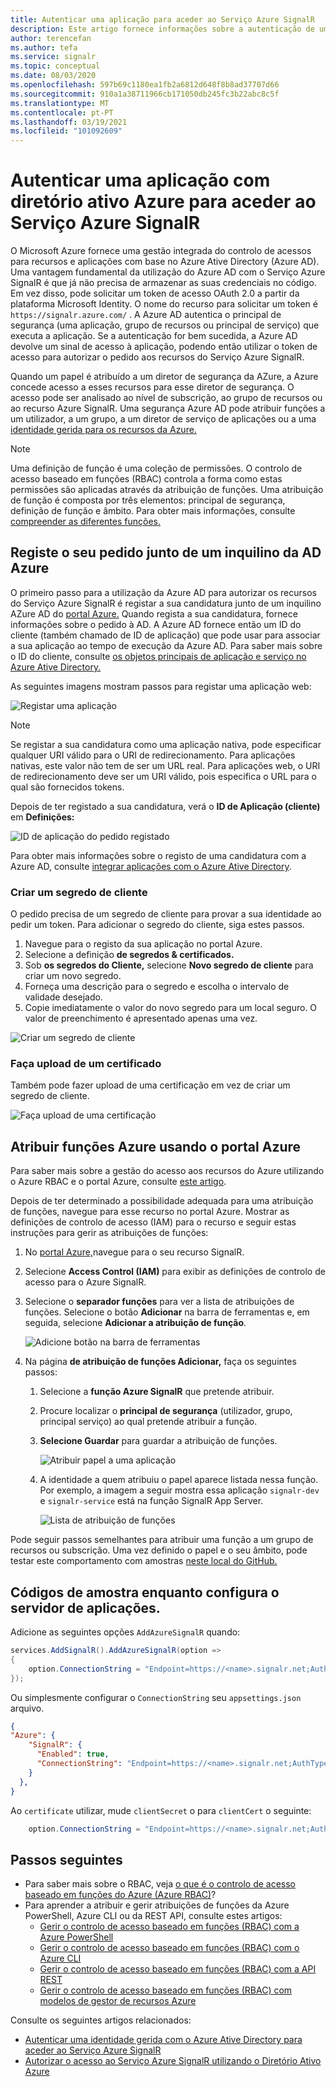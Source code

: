 ```yaml
---
title: Autenticar uma aplicação para aceder ao Serviço Azure SignalR
description: Este artigo fornece informações sobre a autenticação de uma aplicação com o Azure Ative Directory para aceder ao Serviço Azure SignalR
author: terencefan
ms.author: tefa
ms.service: signalr
ms.topic: conceptual
ms.date: 08/03/2020
ms.openlocfilehash: 597b69c1180ea1fb2a6812d648f8b8ad37707d66
ms.sourcegitcommit: 910a1a38711966cb171050db245fc3b22abc8c5f
ms.translationtype: MT
ms.contentlocale: pt-PT
ms.lasthandoff: 03/19/2021
ms.locfileid: "101092609"
---
```

# <a name="authenticate-an-application-with-azure-active-directory-to-access-azure-signalr-service"></a>Autenticar uma aplicação com diretório ativo Azure para aceder ao Serviço Azure SignalR
O Microsoft Azure fornece uma gestão integrada do controlo de acessos para recursos e aplicações com base no Azure Ative Directory (Azure AD). Uma vantagem fundamental da utilização do Azure AD com o Serviço Azure SignalR é que já não precisa de armazenar as suas credenciais no código. Em vez disso, pode solicitar um token de acesso OAuth 2.0 a partir da plataforma Microsoft Identity. O nome do recurso para solicitar um token é `https://signalr.azure.com/` . A Azure AD autentica o principal de segurança (uma aplicação, grupo de recursos ou principal de serviço) que executa a aplicação. Se a autenticação for bem sucedida, a Azure AD devolve um sinal de acesso à aplicação, podendo então utilizar o token de acesso para autorizar o pedido aos recursos do Serviço Azure SignalR.

Quando um papel é atribuído a um diretor de segurança da AZure, a Azure concede acesso a esses recursos para esse diretor de segurança. O acesso pode ser analisado ao nível de subscrição, ao grupo de recursos ou ao recurso Azure SignalR. Uma segurança Azure AD pode atribuir funções a um utilizador, a um grupo, a um diretor de serviço de aplicações ou a uma [identidade gerida para os recursos da Azure.](../active-directory/managed-identities-azure-resources/overview.md) 

> [!NOTE]
> Uma definição de função é uma coleção de permissões. O controlo de acesso baseado em funções (RBAC) controla a forma como estas permissões são aplicadas através da atribuição de funções. Uma atribuição de função é composta por três elementos: principal de segurança, definição de função e âmbito. Para obter mais informações, consulte [compreender as diferentes funções.](../role-based-access-control/overview.md)

## <a name="register-your-application-with-an-azure-ad-tenant"></a>Registe o seu pedido junto de um inquilino da AD Azure
O primeiro passo para a utilização da Azure AD para autorizar os recursos do Serviço Azure SignalR é registar a sua candidatura junto de um inquilino AZure AD do [portal Azure.](https://portal.azure.com/) Quando regista a sua candidatura, fornece informações sobre o pedido à AD. A Azure AD fornece então um ID do cliente (também chamado de ID de aplicação) que pode usar para associar a sua aplicação ao tempo de execução da Azure AD. Para saber mais sobre o ID do cliente, consulte [os objetos principais de aplicação e serviço no Azure Ative Directory.](../active-directory/develop/app-objects-and-service-principals.md) 

As seguintes imagens mostram passos para registar uma aplicação web:

![Registar uma aplicação](./media/authenticate/app-registrations-register.png)

> [!Note]
> Se registar a sua candidatura como uma aplicação nativa, pode especificar qualquer URI válido para o URI de redirecionamento. Para aplicações nativas, este valor não tem de ser um URL real. Para aplicações web, o URI de redirecionamento deve ser um URI válido, pois especifica o URL para o qual são fornecidos tokens.

Depois de ter registado a sua candidatura, verá o **ID de Aplicação (cliente)** em **Definições:**

![ID de aplicação do pedido registado](./media/authenticate/application-id.png)

Para obter mais informações sobre o registo de uma candidatura com a Azure AD, consulte [integrar aplicações com o Azure Ative Directory](../active-directory/develop/quickstart-register-app.md).


### <a name="create-a-client-secret"></a>Criar um segredo de cliente   
O pedido precisa de um segredo de cliente para provar a sua identidade ao pedir um token. Para adicionar o segredo do cliente, siga estes passos.

1. Navegue para o registo da sua aplicação no portal Azure.
1. Selecione a definição **de segredos & certificados.**
1. Sob **os segredos do Cliente,** selecione **Novo segredo de cliente** para criar um novo segredo.
1. Forneça uma descrição para o segredo e escolha o intervalo de validade desejado.
1. Copie imediatamente o valor do novo segredo para um local seguro. O valor de preenchimento é apresentado apenas uma vez.

![Criar um segredo de cliente](./media/authenticate/client-secret.png)

### <a name="upload-a-certificate"></a>Faça upload de um certificado

Também pode fazer upload de uma certificação em vez de criar um segredo de cliente.

![Faça upload de uma certificação](./media/authenticate/certification.png)

## <a name="assign-azure-roles-using-the-azure-portal"></a>Atribuir funções Azure usando o portal Azure  
Para saber mais sobre a gestão do acesso aos recursos do Azure utilizando o Azure RBAC e o portal Azure, consulte [este artigo](..//role-based-access-control/role-assignments-portal.md). 

Depois de ter determinado a possibilidade adequada para uma atribuição de funções, navegue para esse recurso no portal Azure. Mostrar as definições de controlo de acesso (IAM) para o recurso e seguir estas instruções para gerir as atribuições de funções:

1. No [portal Azure,](https://portal.azure.com/)navegue para o seu recurso SignalR.
1. Selecione **Access Control (IAM)** para exibir as definições de controlo de acesso para o Azure SignalR. 
1. Selecione o **separador funções** para ver a lista de atribuições de funções. Selecione o botão **Adicionar** na barra de ferramentas e, em seguida, selecione **Adicionar a atribuição de função**. 

    ![Adicione botão na barra de ferramentas](./media/authenticate/role-assignments-add-button.png)

1. Na página **de atribuição de funções Adicionar,** faça os seguintes passos:
    1. Selecione a **função Azure SignalR** que pretende atribuir. 
    1. Procure localizar o **principal de segurança** (utilizador, grupo, principal serviço) ao qual pretende atribuir a função.
    1. **Selecione Guardar** para guardar a atribuição de funções. 

        ![Atribuir papel a uma aplicação](./media/authenticate/assign-role-to-application.png)

    1. A identidade a quem atribuiu o papel aparece listada nessa função. Por exemplo, a imagem a seguir mostra essa aplicação `signalr-dev` e `signalr-service` está na função SignalR App Server. 
        
        ![Lista de atribuição de funções](./media/authenticate/role-assignment-list.png)

Pode seguir passos semelhantes para atribuir uma função a um grupo de recursos ou subscrição. Uma vez definido o papel e o seu âmbito, pode testar este comportamento com amostras [neste local do GitHub.](https://github.com/Azure/azure-event-hubs/tree/master/samples/DotNet/Microsoft.Azure.EventHubs/Rbac)

## <a name="sample-codes-while-configuring-your-app-server"></a>Códigos de amostra enquanto configura o servidor de aplicações.

Adicione as seguintes opções `AddAzureSignalR` quando:

```C#
services.AddSignalR().AddAzureSignalR(option =>
{
    option.ConnectionString = "Endpoint=https://<name>.signalr.net;AuthType=aad;clientId=<clientId>;clientSecret=<clientSecret>;tenantId=<tenantId>";
});
```

Ou simplesmente configurar o `ConnectionString` seu `appsettings.json` arquivo.

```json
{
"Azure": {
    "SignalR": {
      "Enabled": true,
      "ConnectionString": "Endpoint=https://<name>.signalr.net;AuthType=aad;clientId=<clientId>;clientSecret=<clientSecret>;tenantId=<tenantId>"
    }
  },
}
```

Ao `certificate` utilizar, mude `clientSecret` o para `clientCert` o seguinte:

```C#
    option.ConnectionString = "Endpoint=https://<name>.signalr.net;AuthType=aad;clientId=<clientId>;clientCert=<clientCertFilepath>;tenantId=<tenantId>";
```

## <a name="next-steps"></a>Passos seguintes
- Para saber mais sobre o RBAC, veja [o que é o controlo de acesso baseado em funções do Azure (Azure RBAC)](../role-based-access-control/overview.md)?
- Para aprender a atribuir e gerir atribuições de funções da Azure PowerShell, Azure CLI ou da REST API, consulte estes artigos:
    - [Gerir o controlo de acesso baseado em funções (RBAC) com a Azure PowerShell](../role-based-access-control/role-assignments-powershell.md)  
    - [Gerir o controlo de acesso baseado em funções (RBAC) com o Azure CLI](../role-based-access-control/role-assignments-cli.md)
    - [Gerir o controlo de acesso baseado em funções (RBAC) com a API REST](../role-based-access-control/role-assignments-rest.md)
    - [Gerir o controlo de acesso baseado em funções (RBAC) com modelos de gestor de recursos Azure](../role-based-access-control/role-assignments-template.md)

Consulte os seguintes artigos relacionados:
- [Autenticar uma identidade gerida com o Azure Ative Directory para aceder ao Serviço Azure SignalR](authenticate-managed-identity.md)
- [Autorizar o acesso ao Serviço Azure SignalR utilizando o Diretório Ativo Azure](authorize-access-azure-active-directory.md)